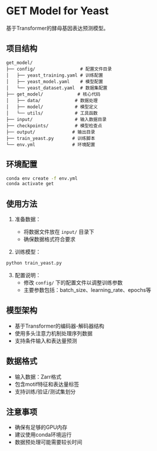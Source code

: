 # GET Model for Yeast

基于Transformer的酵母基因表达预测模型。

## 项目结构

```
get_model/
├── config/                 # 配置文件目录
│   ├── yeast_training.yaml # 训练配置
│   ├── yeast_model.yaml    # 模型配置
│   └── yeast_dataset.yaml  # 数据集配置
├── get_model/             # 核心代码
│   ├── data/             # 数据处理
│   ├── model/            # 模型定义
│   └── utils/            # 工具函数
├── input/                # 输入数据目录
├── checkpoints/          # 模型检查点
├── output/              # 输出目录
├── train_yeast.py       # 训练脚本
└── env.yml              # 环境配置
```

## 环境配置

```bash
conda env create -f env.yml
conda activate get
```

## 使用方法

1. 准备数据：
   - 将数据文件放在 `input/` 目录下
   - 确保数据格式符合要求

2. 训练模型：
```bash
python train_yeast.py
```

3. 配置说明：
   - 修改 `config/` 下的配置文件以调整训练参数
   - 主要参数包括：batch_size、learning_rate、epochs等

## 模型架构

- 基于Transformer的编码器-解码器结构
- 使用多头注意力机制处理序列数据
- 支持条件输入和表达量预测

## 数据格式

- 输入数据：Zarr格式
- 包含motif特征和表达量标签
- 支持训练/验证/测试集划分

## 注意事项

- 确保有足够的GPU内存
- 建议使用conda环境运行
- 数据预处理可能需要较长时间
